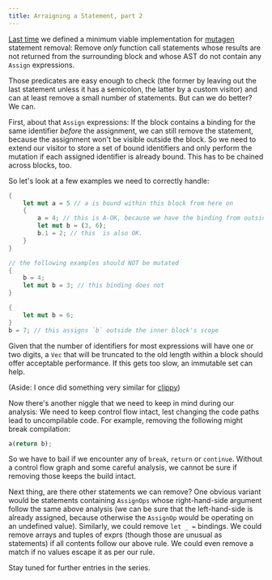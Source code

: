 ```yaml
---
title: Arraigning a Statement, part 2
---
```


[Last time] we defined a minimum viable implementation for [mutagen] statement
removal: Remove *only* function call statements whose results are not returned
from the surrounding block and whose AST do not contain any `Assign`
expressions.

Those predicates are easy enough to check (the former by leaving out the last
statement unless it has a semicolon, the latter by a custom visitor) and can at
least remove a small number of statements. But can we do better? We can.

First, about that `Assign` expressions: If the block contains a binding for the
same identifier *before* the assignment, we can still remove the statement,
because the assignment won't be visible outside the block. So we need to extend
our visitor to store a set of bound identifiers and only perform the mutation
if each assigned identifier is already bound. This has to be chained across
blocks, too.

So let's look at a few examples we need to correctly handle:

```rust
{
    let mut a = 5 // a is bound within this block from here on
    {
        a = 4; // this is A-OK, because we have the binding from outside
        let mut b = (3, 6);
        b.1 = 2; // this  is also OK.
    }
}

// the following examples should NOT be mutated
{
    b = 4;
    let mut b = 3; // this binding does not
}

{
    let mut b = 6;
}
b = 7; // this assigns `b` outside the inner block's scope
```

Given that the number of identifiers for most expressions will have one or two
digits, a `Vec` that will be truncated to the old length within a block should
offer acceptable performance. If this gets too slow, an immutable set can help.

(Aside: I once did something very similar for [clippy])

Now there's another niggle that we need to keep in mind during our analysis: We
need to keep control flow intact, lest changing the code paths lead to
uncompilable code. For example, removing the following might break compilation:

```rust
a(return b);
```

So we have to bail if we encounter any of `break`, `return` or `continue`.
Without a control flow graph and some careful analysis, we cannot be sure if
removing those keeps the build intact.

Next thing, are there other statements we can remove? One obvious variant would
be statements containing `AssignOps` whose right-hand-side argument follow the
same above analysis (we can be sure that the left-hand-side is already
assigned, because otherwise the `AssignOp` would be operating on an undefined
value). Similarly, we could remove `let _ =` bindings. We could remove arrays
and tuples of exprs (though those are unusual as statements) if all contents
follow our above rule. We could even remove a match if no values escape it as
per our rule.

Stay tuned for further entries in the series.

[last time]: https://llogiq.github.io/2019/03/11/stmt.html
[mutagen]: https://github.com/llogiq/mutagen
[clippy]: https://github.com/rust-lang/rust-clippy

